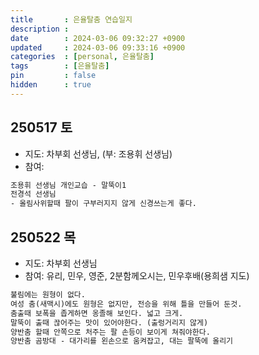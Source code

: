 ```yaml
---
title       : 은율탈춤 연습일지
description : 
date        : 2024-03-06 09:32:27 +0900
updated     : 2024-03-06 09:33:16 +0900
categories  : [personal, 은율탈춤]
tags        : [은율탈춤]
pin         : false
hidden      : true
---
```


## 250517 토
- 지도: 차부회 선생님, (부: 조용휘 선생님)
- 참여: 
```txt
조용휘 선생님 개인교습 - 말뚝이1
전경석 선생님
- 올림사위할때 팔이 구부러지지 않게 신경쓰는게 좋다.
```

## 250522 목
- 지도: 차부회 선생님
- 참여: 유리, 민우, 영준, 2분함께오시는, 민우후배(용희샘 지도)

```txt
불림에는 원형이 없다.
여성 춤(새맥시)에도 원형은 없지만, 전승을 위해 틀을 만들어 둔것.
춤출때 보폭을 좁게하면 옹졸해 보인다. 넓고 크게.
말뚝이 출때 끊어주는 맛이 있어야한다. (출렁거리지 않게)
양반춤 할때 안쪽으로 처주는 팔 손등이 보이게 쳐줘야한다.
양반춤 곰방대 - 대가리를 왼손으로 움켜잡고, 대는 팔뚝에 올리기
```